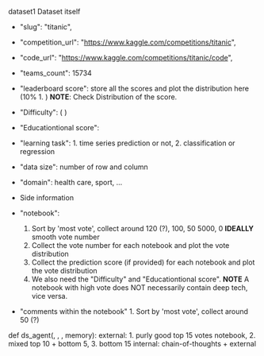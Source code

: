 dataset1
Dataset itself
- "slug": "titanic",
- "competition_url": "https://www.kaggle.com/competitions/titanic",
- "code_url": "https://www.kaggle.com/competitions/titanic/code",
- "teams_count": 15734
- "leaderboard score": store all the scores and plot the distribution here (10% 1.  ) **NOTE**: Check Distribution of the score.
- "Difficulty": ( )
- "Educationtional score":
- "learning task": 1. time series prediction or not, 2. classification or regression
- "data size": number of row and column
- "domain": health care, sport, ...

- Side information
- "notebook":
     1. Sort by 'most vote', collect around 120 (?), 100, 50 5000, 0 **IDEALLY** smooth vote number
     2. Collect the vote number for each notebook and plot the vote distribution
     3. Collect the prediction score (if provided) for each notebook and plot the vote distribution
     4. We also need the "Difficulty" and "Educationtional score". **NOTE** A notebook with high vote does NOT necessarily contain deep tech, vice versa.  
- "comments within the notebook"
       1. Sort by 'most vote', collect around 50 (?)
              
def ds_agent(, , , memory):  external: 1. purly good top 15 votes notebook, 2. mixed top 10 + bottom 5, 3. bottom 15
                              internal: chain-of-thoughts + external


